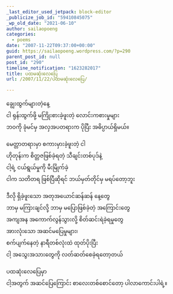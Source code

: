 ```yaml
---
_last_editor_used_jetpack: block-editor
_publicize_job_id: "59410845075"
_wp_old_date: "2021-06-10"
author: sailaopoeng
categories:
  - poems
date: "2007-11-22T09:37:00+00:00"
guid: https://sailaopoeng.wordpress.com/?p=290
parent_post_id: null
post_id: "290"
timeline_notification: "1623282017"
title: ပထမဆုံးလေပြေ
url: /2007/11/22/ပထမဆုံးလေပြေ/

---
```

ချွေးထွက်များတဲ့နေ့  
ငါ ရုန်းထွက်ဖို့ မကြိုးစားခဲ့ဖူးတဲ့ လောင်းကစားမှုများ  
ဘဝကို ခုံမင်မှ အလှအပတရားက ပိုပြီး အဓိပ္ပာယ်ရှိမယ်။

မေတ္တာတရားမှာ စကားမှားခဲ့ဖူးတဲ့ ငါ  
ဟိုတုန်းက စိတ္တဇဖြစ်ခဲ့ရတဲ့ သီချင်းတစ်ပုဒ်နဲ့  
ငါ့ရဲ့ ငယ်ရွယ်မှုကို မီးမြိုက်ခဲ့  
ငါက သတိတရ ဖြစ်ပြီဆိုရင် ဘယ်မှတ်တိုင်မှ မရပ်တော့ဘူး

ဒီလို ရှိခဲ့ဖူးသော အတုအယောင်ဆန်ဆန် နေ့တွေ  
ဘာမှ မကြားချင်လို့ ဘာမှ မပြောဖြစ်ခဲ့တဲ့ အကြောင်းတွေ  
အကျအန အကောက်လွန်သွားလို့ စိတ်ဆင်းရဲခဲ့ရမှုတွေ  
အားလုံးသော အဆင်မပြေမှုများ၊  
စက်ပျက်နေတဲ့ နာရီတစ်လုံးထဲ ထုတ်ပိုးပြီး  
ငါ့ အသွေးအသားတွေကို လတ်ဆတ်စေခဲ့ရတော့တယ်

ပထဆုံးလေပြေမှာ  
ငါ့အတွက် အဆင်ပြေကြောင်း စာလေးတစ်စောင်တော့ ပါလာကောင်းပါရဲ့။
